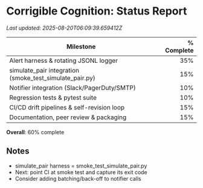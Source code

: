 # Corrigible Cognition: Status Report

_Last updated: 2025-08-20T06:09:39.659412Z_

| Milestone                                   | % Complete |
|---------------------------------------------|-----------:|
| Alert harness & rotating JSONL logger       |        35% |
| simulate_pair integration (smoke_test_simulate_pair.py) |        15% |
| Notifier integration (Slack/PagerDuty/SMTP) |        10% |
| Regression tests & pytest suite             |        10% |
| CI/CD drift pipelines & self-revision loop  |        15% |
| Documentation, peer review & packaging      |        15% |

**Overall**: 60% complete

## Notes
- simulate_pair harness = smoke_test_simulate_pair.py
- Next: point CI at smoke test and capture its exit code
- Consider adding batching/back-off to notifier calls
